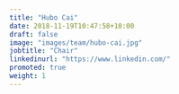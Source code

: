 ```yaml
---
title: "Hubo Cai"
date: 2018-11-19T10:47:58+10:00
draft: false
image: "images/team/hubo-cai.jpg"
jobtitle: "Chair"
linkedinurl: "https://www.linkedin.com/"
promoted: true
weight: 1
---
```

